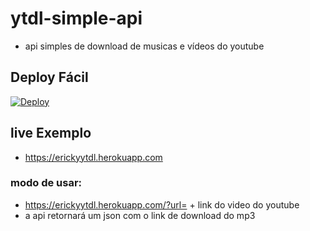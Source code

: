 # ytdl-simple-api
- api simples de download de musicas e vídeos do youtube

## Deploy Fácil
[![Deploy](https://www.herokucdn.com/deploy/button.svg)](https://heroku.com/deploy?template=https://github.com/erickythierry/ytdl-simple-api)

## live Exemplo
 - https://erickyytdl.herokuapp.com

### modo de usar:

- https://erickyytdl.herokuapp.com/?url= + link do video do youtube
- a api retornará um json com o link de download do mp3
